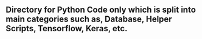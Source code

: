## Directory for Python Code only which is split into main categories such as, Database, Helper Scripts, Tensorflow, Keras, etc.
